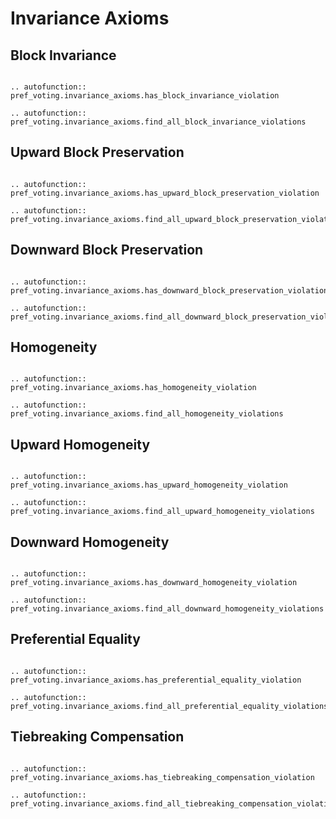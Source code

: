 Invariance Axioms
==========


## Block Invariance

```{eval-rst}

.. autofunction:: pref_voting.invariance_axioms.has_block_invariance_violation

.. autofunction:: pref_voting.invariance_axioms.find_all_block_invariance_violations

```

## Upward Block Preservation

```{eval-rst}

.. autofunction:: pref_voting.invariance_axioms.has_upward_block_preservation_violation

.. autofunction:: pref_voting.invariance_axioms.find_all_upward_block_preservation_violations

```

## Downward Block Preservation

```{eval-rst}

.. autofunction:: pref_voting.invariance_axioms.has_downward_block_preservation_violation

.. autofunction:: pref_voting.invariance_axioms.find_all_downward_block_preservation_violations

```

## Homogeneity

```{eval-rst}

.. autofunction:: pref_voting.invariance_axioms.has_homogeneity_violation

.. autofunction:: pref_voting.invariance_axioms.find_all_homogeneity_violations

```

## Upward Homogeneity

```{eval-rst}

.. autofunction:: pref_voting.invariance_axioms.has_upward_homogeneity_violation

.. autofunction:: pref_voting.invariance_axioms.find_all_upward_homogeneity_violations

```

## Downward Homogeneity

```{eval-rst}

.. autofunction:: pref_voting.invariance_axioms.has_downward_homogeneity_violation

.. autofunction:: pref_voting.invariance_axioms.find_all_downward_homogeneity_violations

```

## Preferential Equality

```{eval-rst}

.. autofunction:: pref_voting.invariance_axioms.has_preferential_equality_violation

.. autofunction:: pref_voting.invariance_axioms.find_all_preferential_equality_violations

```

## Tiebreaking Compensation

```{eval-rst}

.. autofunction:: pref_voting.invariance_axioms.has_tiebreaking_compensation_violation

.. autofunction:: pref_voting.invariance_axioms.find_all_tiebreaking_compensation_violations

```